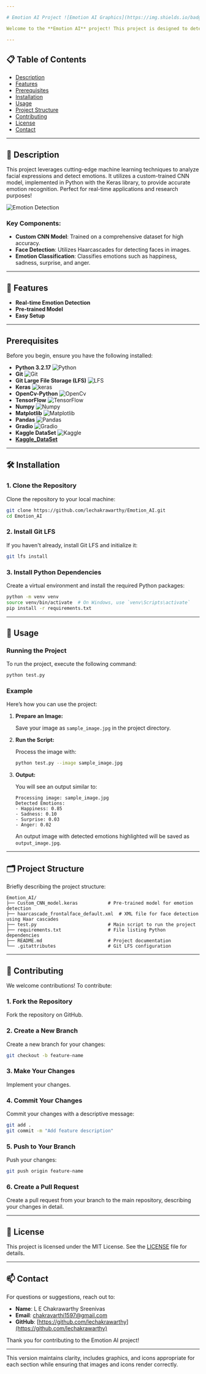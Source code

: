 ```yaml
---

# Emotion AI Project ![Emotion AI Graphics](https://img.shields.io/badge/Emotion_AI-Project-FF6F61?logo=python&logoColor=white) ![Emotion AI Header](https://github.com/lechakrawarthy/Emotion_AI/blob/main/header_emotion.png?raw=true) 

Welcome to the **Emotion AI** project! This project is designed to detect emotions from facial expressions using a custom Convolutional Neural Network (CNN) model. Dive into the details below to get started.

---
```


## 📋 Table of Contents

- [Description](#description) 
- [Features](#features)
- [Prerequisites](#prerequisites) 
- [Installation](#installation) 
- [Usage](#usage)
- [Project Structure](#project-structure) 
- [Contributing](#contributing) 
- [License](#license) 
- [Contact](#contact) 
---

## 📝 Description

This project leverages cutting-edge machine learning techniques to analyze facial expressions and detect emotions. It utilizes a custom-trained CNN model, implemented in Python with the Keras library, to provide accurate emotion recognition. Perfect for real-time applications and research purposes!

![Emotion Detection](https://github.com/lechakrawarthy/Emotion_AI/blob/main/description_emotion.png?raw=true)

### Key Components:

- **Custom CNN Model**: Trained on a comprehensive dataset for high accuracy.
- **Face Detection**: Utilizes Haarcascades for detecting faces in images.
- **Emotion Classification**: Classifies emotions such as happiness, sadness, surprise, and anger.

---

## 🚀 Features

- **Real-time Emotion Detection** 
- **Pre-trained Model** 
- **Easy Setup**

---

## Prerequisites

Before you begin, ensure you have the following installed:

- **Python 3.2.17** ![Python](https://img.shields.io/badge/Python-3.x-blue)
- **Git** ![Git](https://img.shields.io/badge/Git-Installed-lightgrey)
- **Git Large File Storage (LFS)** ![LFS](https://img.shields.io/badge/Git_LFS-Installed-blue)
- **Keras** ![keras](https://img.shields.io/badge/keras-Installed-blue)
- **OpenCv-Python** ![OpenCv](https://img.shields.io/badge/Open_Cv-Installed-blue)
- **TensorFlow** ![TensorFlow](https://img.shields.io/badge/Tensor_Flow-Installed-blue)
- **Numpy** ![Numpy](https://img.shields.io/badge/Numpy-Installed-red)
- **Matplotlib** ![Matplotlib](https://img.shields.io/badge/Matplotlib-Installed-green)
- **Pandas** ![Pandas](https://img.shields.io/badge/Pandas-Installed-green)
- **Gradio** ![Gradio](https://img.shields.io/badge/Gradio-Installed-green)
- **Kaggle DataSet** ![Kaggle](https://img.shields.io/badge/Kaggle-Installed-green)
- **[Kaggle_DataSet](https://www.kaggle.com/datasets/msambare/fer2013)**

---

## 🛠️ Installation

### 1. Clone the Repository

Clone the repository to your local machine:

```sh
git clone https://github.com/lechakrawarthy/Emotion_AI.git
cd Emotion_AI
```

### 2. Install Git LFS

If you haven't already, install Git LFS and initialize it:

```sh
git lfs install
```

### 3. Install Python Dependencies

Create a virtual environment and install the required Python packages:

```sh
python -m venv venv
source venv/bin/activate  # On Windows, use `venv\Scripts\activate`
pip install -r requirements.txt
```

---

## 🏃 Usage

### Running the Project

To run the project, execute the following command:

```sh
python test.py
```

### Example

Here’s how you can use the project:

1. **Prepare an Image:**

   Save your image as `sample_image.jpg` in the project directory.

2. **Run the Script:**

   Process the image with:

   ```sh
   python test.py --image sample_image.jpg
   ```

3. **Output:**

   You will see an output similar to:

   ```plaintext
   Processing image: sample_image.jpg
   Detected Emotions:
   - Happiness: 0.85
   - Sadness: 0.10
   - Surprise: 0.03
   - Anger: 0.02
   ```

   An output image with detected emotions highlighted will be saved as `output_image.jpg`.

---

## 🗂️ Project Structure

Briefly describing the project structure:

```
Emotion_AI/
├── Custom_CNN_model.keras           # Pre-trained model for emotion detection
├── haarcascade_frontalface_default.xml  # XML file for face detection using Haar cascades
├── test.py                          # Main script to run the project
├── requirements.txt                 # File listing Python dependencies
├── README.md                        # Project documentation
└── .gitattributes                   # Git LFS configuration
```

---

## 🤝 Contributing

We welcome contributions! To contribute:

### 1. Fork the Repository

Fork the repository on GitHub.

### 2. Create a New Branch

Create a new branch for your changes:

```sh
git checkout -b feature-name
```

### 3. Make Your Changes

Implement your changes.

### 4. Commit Your Changes

Commit your changes with a descriptive message:

```sh
git add .
git commit -m "Add feature description"
```

### 5. Push to Your Branch

Push your changes:

```sh
git push origin feature-name
```

### 6. Create a Pull Request

Create a pull request from your branch to the main repository, describing your changes in detail.

---

## 📜 License

This project is licensed under the MIT License. See the [LICENSE](LICENSE) file for details.

---

## 📫 Contact

For questions or suggestions, reach out to:

- **Name**: L E Chakrawarthy Sreenivas
- **Email**: [chakravarthi1597@gmail.com](mailto:chakravarthi1597@gmail.com)
- **GitHub**: [https://github.com/lechakrawarthy](https://github.com/lechakrawarthy)

Thank you for contributing to the Emotion AI project!

---

This version maintains clarity, includes graphics, and icons appropriate for each section while ensuring that images and icons render correctly.

